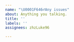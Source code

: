 ```yaml
---
name: "\U0001F646‍♂️Any issues"
about: Anything you talking.
title: ''
labels: ''
assignees: zhzLuke96

---
```



